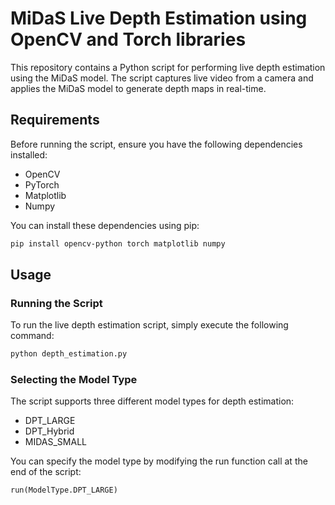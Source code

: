 # MiDaS Live Depth Estimation using OpenCV and Torch libraries

This repository contains a Python script for performing live depth estimation using the MiDaS model. The script captures live video from a camera and applies the MiDaS model to generate depth maps in real-time.

## Requirements
Before running the script, ensure you have the following dependencies installed:
- OpenCV
- PyTorch
- Matplotlib
- Numpy

You can install these dependencies using pip:

```bash
pip install opencv-python torch matplotlib numpy
```

## Usage

### Running the Script

To run the live depth estimation script, simply execute the following command:

```bash
python depth_estimation.py
```

### Selecting the Model Type

The script supports three different model types for depth estimation:

- DPT_LARGE
- DPT_Hybrid
- MIDAS_SMALL

You can specify the model type by modifying the run function call at the end of the script:

```run(ModelType.DPT_LARGE)```

